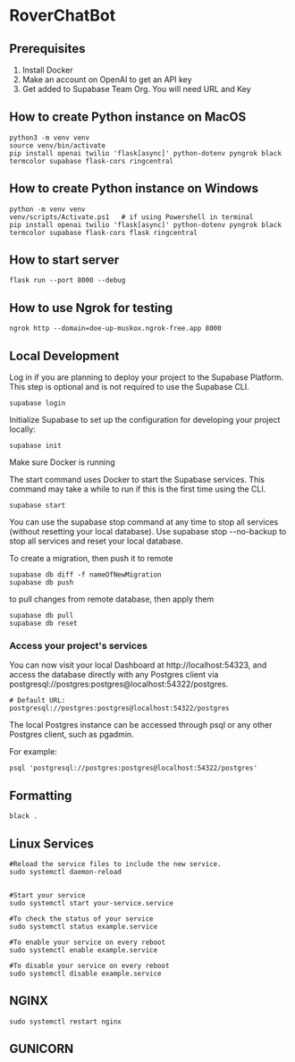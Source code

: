 # RoverChatBot

## Prerequisites

1. Install Docker
2. Make an account on OpenAI to get an API key
3. Get added to Supabase Team Org. You will need URL and Key


## How to create Python instance on MacOS

```
python3 -m venv venv
source venv/bin/activate
pip install openai twilio 'flask[async]' python-dotenv pyngrok black termcolor supabase flask-cors ringcentral
```


## How to create Python instance on Windows
```
python -m venv venv
venv/scripts/Activate.ps1   # if using Powershell in terminal
pip install openai twilio 'flask[async]' python-dotenv pyngrok black termcolor supabase flask-cors flask ringcentral
```



## How to start server

```
flask run --port 8000 --debug 
```


## How to use Ngrok for testing

```
ngrok http --domain=doe-up-muskox.ngrok-free.app 8000
```

## Local Development

Log in if you are planning to deploy your project to the Supabase Platform. This step is optional and is not required to use the Supabase CLI.

```
supabase login
```

Initialize Supabase to set up the configuration for developing your project locally:

```
supabase init
```

Make sure Docker is running

The start command uses Docker to start the Supabase services.
This command may take a while to run if this is the first time using the CLI.

```
supabase start
```

You can use the supabase stop command at any time to stop all services (without resetting your local database). Use supabase stop --no-backup to stop all services and reset your local database.

To create a migration, then push it to remote

```
supabase db diff -f nameOfNewMigration
supabase db push
```

to pull changes from remote database, then apply them

```
supabase db pull
supabase db reset
```

### Access your project's services

You can now visit your local Dashboard at http://localhost:54323, and access the database directly with any Postgres client via postgresql://postgres:postgres@localhost:54322/postgres.

```
# Default URL:
postgresql://postgres:postgres@localhost:54322/postgres
```

The local Postgres instance can be accessed through psql
or any other Postgres client, such as pgadmin.

For example:

```
psql 'postgresql://postgres:postgres@localhost:54322/postgres'
```

## Formatting

```
black .
```

## Linux Services

```
#Reload the service files to include the new service.
sudo systemctl daemon-reload


#Start your service
sudo systemctl start your-service.service

#To check the status of your service
sudo systemctl status example.service

#To enable your service on every reboot
sudo systemctl enable example.service

#To disable your service on every reboot
sudo systemctl disable example.service
```

## NGINX

```
sudo systemctl restart nginx
```

## GUNICORN
